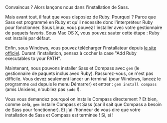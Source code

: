 Convaincus ? Alors lançons nous dans l'installation de Sass.

Mais avant tout, il faut que vous disposiez de Ruby. Pourquoi ? Parce que Sass est programmé en Ruby et qu'il nécessite donc l'interpréteur Ruby pour fonctionner. Sous Linux, vous pouvez l'installer avec votre gestionnaire de paquets favoris. Sous Mac OS X, vous pouvez sauter cette étape : Ruby est installé par défaut.

Enfin, sous Windows, vous pouvez télécharger l'installateur depuis [le site officiel](http://rubyinstaller.org/downloads/). Durant l'installation, pensez à cocher la case "Add Ruby executables to your PATH".

Maintenant, nous pouvons installer Sass et Compass avec `gem` (le gestionnaire de paquets inclus avec Ruby). Rassurez-vous, ce n'est pas difficile. Vous devez seulement lancer un terminal (pour Windows, lancez le programme `cmd` depuis le menu Démarrer) et entrer : `gem install compass` (amis Unixiens, n'oubliez pas `sudo` !).

Vous vous demandez pourquoi on installe Compass directement ? Et bien, comme cela, `gem` installe Compass et Sass (car il sait que Compass a besoin de Sass pour fonctionner). Et j'ai l'honneur de vous dire que votre installation de Sass et Compass est terminée ! Si, si !